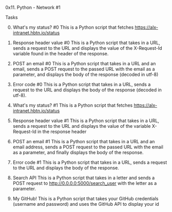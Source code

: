 0x11. Python - Network #1

Tasks

0. What's my status? #0
This is a Python script that fetches https://alx-intranet.hbtn.io/status

1. Response header value #0
This is a Python script that takes in a URL, sends a request to the URL and displays the value of the X-Request-Id variable found in the header of the response.

2. POST an email #0
This is a Python script that takes in a URL and an email, sends a POST request to the passed URL with the email as a parameter, and displays the body of the response (decoded in utf-8)

3. Error code #0
This is a Python script that takes in a URL, sends a request to the URL and displays the body of the response (decoded in utf-8).

4. What's my status? #1
This is a Python script that fetches https://alx-intranet.hbtn.io/status

5. Response header value #1
This is a Python script that takes in a URL, sends a request to the URL and displays the value of the variable X-Request-Id in the response header

6. POST an email #1
This is a Python script that takes in a URL and an email address, sends a POST request to the passed URL with the email as a parameter, and finally displays the body of the response.

7. Error code #1
This is a Python script that takes in a URL, sends a request to the URL and displays the body of the response.

8. Search API
This is a Python script that takes in a letter and sends a POST request to http://0.0.0.0:5000/search_user with the letter as a parameter.

9. My GitHub!
This is a Python script that takes your GitHub credentials (username and password) and uses the GitHub API to display your id
